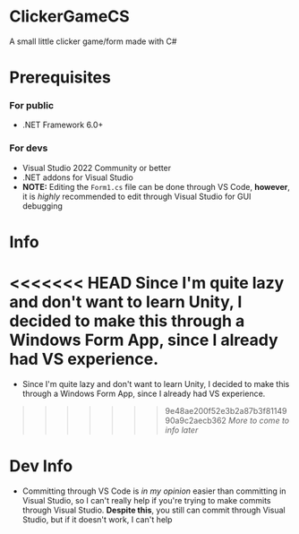 # ClickerGameCS
A small little clicker game/form made with C#

# Prerequisites
### For public
- .NET Framework 6.0+
### For devs
- Visual Studio 2022 Community or better
- .NET addons for Visual Studio
- **NOTE:** Editing the `Form1.cs` file can be done through VS Code, **however**, it is *highly* recommended to edit through Visual Studio for GUI debugging

# Info
<<<<<<< HEAD
Since I'm quite lazy and don't want to learn Unity, I decided to make this through a Windows Form App, since I already had VS experience.  
=======
- Since I'm quite lazy and don't want to learn Unity, I decided to make this through a Windows Form App, since I already had VS experience.
>>>>>>> 9e48ae200f52e3b2a87b3f8114990a9c2aecb362
*More to come to info later*

# Dev Info
- Committing through VS Code is *in my opinion* easier than committing in Visual Studio, so I can't really help if you're trying to make commits through Visual Studio. **Despite this**, you still can commit through Visual Studio, but if it doesn't work, I can't help